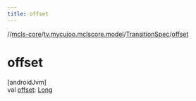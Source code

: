 ```yaml
---
title: offset
---
```

//[mcls-core](../../../index.html)/[tv.mycujoo.mclscore.model](../index.html)/[TransitionSpec](index.html)/[offset](offset.html)



# offset



[androidJvm]\
val [offset](offset.html): [Long](https://kotlinlang.org/api/latest/jvm/stdlib/kotlin/-long/index.html)




